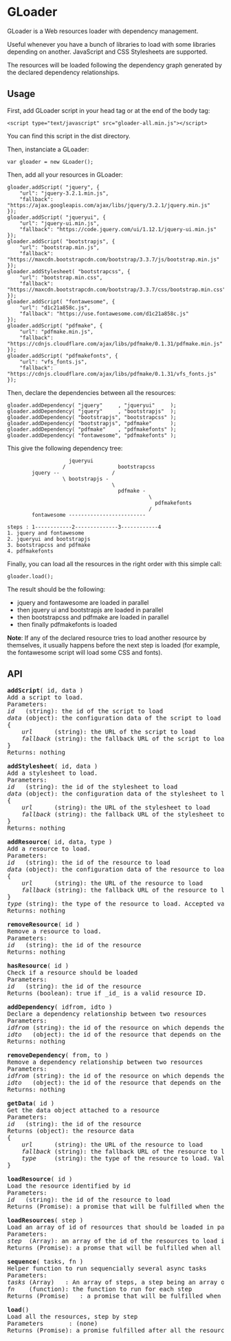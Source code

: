 # GLoader

GLoader is a Web resources loader with dependency management.

Useful whenever you have a bunch of libraries to load with some libraries depending on another. JavaScript and CSS Stylesheets are supported.

The resources will be loaded following the dependency graph generated by the declared dependency relationships.

## Usage

First, add GLoader script in your head tag or at the end of the body tag:

```
<script type="text/javascript" src="gloader-all.min.js"></script>
```

You can find this script in the dist directory.

Then, instanciate a GLoader:

```
var gloader = new GLoader();
```

Then, add all your resources in GLoader:

```
gloader.addScript( "jquery", {
    "url": "jquery-3.2.1.min.js",
    "fallback": "https://ajax.googleapis.com/ajax/libs/jquery/3.2.1/jquery.min.js"
});
gloader.addScript( "jqueryui", {
    "url": "jquery-ui.min.js",
    "fallback": "https://code.jquery.com/ui/1.12.1/jquery-ui.min.js"
});
gloader.addScript( "bootstrapjs", {
    "url": "bootstrap.min.js",
    "fallback": "https://maxcdn.bootstrapcdn.com/bootstrap/3.3.7/js/bootstrap.min.js"
});
gloader.addStylesheet( "bootstrapcss", {
    "url": "bootstrap.min.css",
    "fallback": "https://maxcdn.bootstrapcdn.com/bootstrap/3.3.7/css/bootstrap.min.css"
});
gloader.addScript( "fontawesome", {
    "url": "d1c21a858c.js",
    "fallback": "https://use.fontawesome.com/d1c21a858c.js"
});
gloader.addScript( "pdfmake", {
    "url": "pdfmake.min.js",
    "fallback": "https://cdnjs.cloudflare.com/ajax/libs/pdfmake/0.1.31/pdfmake.min.js"
});
gloader.addScript( "pdfmakefonts", {
    "url": "vfs_fonts.js",
    "fallback": "https://cdnjs.cloudflare.com/ajax/libs/pdfmake/0.1.31/vfs_fonts.js"
});
```

Then, declare the dependencies between all the resources:
```
gloader.addDependency( "jquery"     , "jqueryui"     );
gloader.addDependency( "jquery"     , "bootstrapjs"  );
gloader.addDependency( "bootstrapjs", "bootstrapcss" );
gloader.addDependency( "bootstrapjs", "pdfmake"      );
gloader.addDependency( "pdfmake"    , "pdfmakefonts" );
gloader.addDependency( "fontawesome", "pdfmakefonts" );
```

This give the following dependency tree:

```
                    jqueryui
                  /                 bootstrapcss
        jquery --                 /
                  \ bootstrapjs - 
                                  \
                                    pdfmake - 
                                              \
                                                pdfmakefonts
                                              /
        fontawesome -------------------------

steps : 1------------2--------------3------------4
1. jquery and fontawesome
2. jqueryui and bootstrapjs
3. bootstrapcss and pdfmake
4. pdfmakefonts
```

Finally, you can load all the resources in the right order with this simple call:

```
gloader.load();
```

The result should be the following:
- jquery and fontawesome are loaded in parallel
- then jquery ui and bootstrapjs are loaded in parallel
- then bootstrapcss and pdfmake are loaded in parallel
- then finally pdfmakefonts is loaded

**Note**: If any of the declared resource tries to load another resource by themselves, it usually happens before the next step is loaded (for example, the fontawesome script will load some CSS and fonts).

## API

<pre>
<b>addScript</b>( id, data )
Add a script to load.
Parameters:
<i>id</i>   (string): the id of the script to load
<i>data</i> (object): the configuration data of the script to load
{
    <i>url</i>      (string): the URL of the script to load
    <i>fallback</i> (string): the fallback URL of the script to load, will be used if the script cannot be loaded with the url config
}
Returns: nothing

<b>addStylesheet</b>( id, data )
Add a stylesheet to load.
Parameters:
<i>id</i>   (string): the id of the stylesheet to load
<i>data</i> (object): the configuration data of the stylesheet to load
{
    <i>url</i>      (string): the URL of the stylesheet to load
    <i>fallback</i> (string): the fallback URL of the stylesheet to load, will be used if the stylesheet cannot be loaded with the url config
}
Returns: nothing

<b>addResource</b>( id, data, type )
Add a resource to load.
Parameters:
<i>id</i>   (string): the id of the resource to load
<i>data</i> (object): the configuration data of the resource to load
{
    <i>url</i>      (string): the URL of the resource to load
    <i>fallback</i> (string): the fallback URL of the resource to load, will be used if the resource cannot be loaded with the url config
}
<i>type</i> (string): the type of the resource to load. Accepted values are "js" and "css".
Returns: nothing

<b>removeResource</b>( id )
Remove a resource to load.
Parameters:
<i>id</i>   (string): the id of the resource
Returns: nothing

<b>hasResource</b>( id )
Check if a resource should be loaded
Parameters:
<i>id</i>   (string): the id of the resource
Returns (boolean): true if _id_ is a valid resource ID.

<b>addDependency</b>( idfrom, idto )
Declare a dependency relationship between two resources
Parameters:
<i>idfrom</i> (string): the id of the resource on which depends the resource identified by the _idto_ parameter
<i>idto</i>   (object): the id of the resource that depends on the resource identified by the _idfrom_ parameter
Returns: nothing

<b>removeDependency</b>( from, to )
Remove a dependency relationship between two resources
Parameters:
<i>idfrom</i> (string): the id of the resource on which depends the resource identified by the _idto_ parameter
<i>idto</i>   (object): the id of the resource that depends on the resource identified by the _idfrom_ parameter
Returns: nothing

<b>getData</b>( id )
Get the data object attached to a resource
Parameters:
<i>id</i>   (string): the id of the resource
Returns (object): the resource data
{
    <i>url</i>      (string): the URL of the resource to load
    <i>fallback</i> (string): the fallback URL of the resource to load, will be used if the resource cannot be loaded with the url config
    <i>type</i>     (string): the type of the resource to load. Valid values are "js" and "css".
}

<b>loadResource</b>( id )
Load the resource identified by id
Parameters:
<i>id</i>   (string): the id of the resource to load
Returns (Promise): a promise that will be fulfilled when the resource has been loaded

<b>loadResources</b>( step )
Load an array of id of resources that should be loaded in parallel (a step)
Parameters:
<i>step</i>  (Array): an array of the id of the resources to load in parallel
Returns (Promise): a promse that will be fulfilled when all the resources of the step have been loaded

<b>sequence</b>( tasks, fn )
Helper function to run sequencially several async tasks
Parameters:
<i>tasks</i> (Array)   : An array of steps, a step being an array of id of resources to load
<i>fn</i>    (function): the function to run for each step
Returns (Promise)   : a promise that will be fulfilled when all the resources of each steps have be loaded

<b>load</b>()
Load all the resources, step by step
Parameters       : (none)
Returns (Promise): a promise fulfilled after all the resources of each steps have be loaded
</pre>